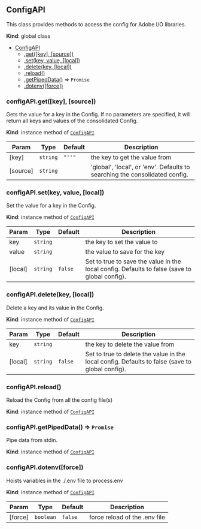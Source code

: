 <a name="ConfigAPI"></a>

## ConfigAPI
This class provides methods to access the config for Adobe I/O libraries.

**Kind**: global class  

* [ConfigAPI](#ConfigAPI)
    * [.get([key], [source])](#ConfigAPI+get)
    * [.set(key, value, [local])](#ConfigAPI+set)
    * [.delete(key, [local])](#ConfigAPI+delete)
    * [.reload()](#ConfigAPI+reload)
    * [.getPipedData()](#ConfigAPI+getPipedData) ⇒ <code>Promise</code>
    * [.dotenv([force])](#ConfigAPI+dotenv)

<a name="ConfigAPI+get"></a>

### configAPI.get([key], [source])
Gets the value for a key in the Config.
If no parameters are specified, it will return all keys and values of the consolidated Config.

**Kind**: instance method of [<code>ConfigAPI</code>](#ConfigAPI)  

| Param | Type | Default | Description |
| --- | --- | --- | --- |
| [key] | <code>string</code> | <code>&quot;&#x27;&#x27;&quot;</code> | the key to get the value from |
| [source] | <code>string</code> |  | 'global', 'local', or 'env'. Defaults to searching the consolidated config. |

<a name="ConfigAPI+set"></a>

### configAPI.set(key, value, [local])
Set the value for a key in the Config.

**Kind**: instance method of [<code>ConfigAPI</code>](#ConfigAPI)  

| Param | Type | Default | Description |
| --- | --- | --- | --- |
| key | <code>string</code> |  | the key to set the value to |
| value | <code>string</code> |  | the value to save for the key |
| [local] | <code>string</code> | <code>false</code> | Set to true to save the value in the local config. Defaults to false (save to global config). |

<a name="ConfigAPI+delete"></a>

### configAPI.delete(key, [local])
Delete a key and its value in the Config.

**Kind**: instance method of [<code>ConfigAPI</code>](#ConfigAPI)  

| Param | Type | Default | Description |
| --- | --- | --- | --- |
| key | <code>string</code> |  | the key to delete the value from |
| [local] | <code>string</code> | <code>false</code> | Set to true to delete the value in the local config. Defaults to false (save to global config). |

<a name="ConfigAPI+reload"></a>

### configAPI.reload()
Reload the Config from all the config file(s)

**Kind**: instance method of [<code>ConfigAPI</code>](#ConfigAPI)  
<a name="ConfigAPI+getPipedData"></a>

### configAPI.getPipedData() ⇒ <code>Promise</code>
Pipe data from stdin.

**Kind**: instance method of [<code>ConfigAPI</code>](#ConfigAPI)  
<a name="ConfigAPI+dotenv"></a>

### configAPI.dotenv([force])
Hoists variables in the ./.env file to process.env

**Kind**: instance method of [<code>ConfigAPI</code>](#ConfigAPI)  

| Param | Type | Default | Description |
| --- | --- | --- | --- |
| [force] | <code>boolean</code> | <code>false</code> | force reload of the .env file |

